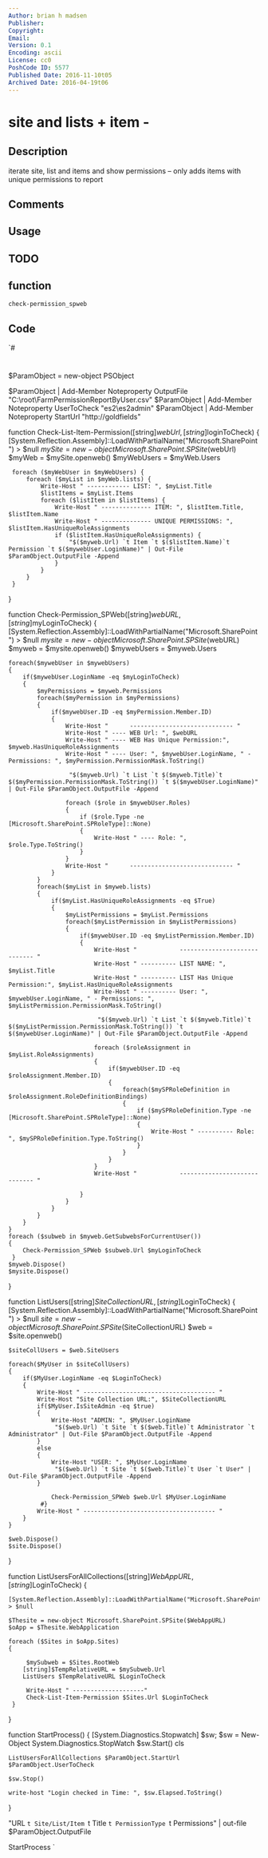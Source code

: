 ```yaml
---
Author: brian h madsen
Publisher: 
Copyright: 
Email: 
Version: 0.1
Encoding: ascii
License: cc0
PoshCode ID: 5577
Published Date: 2016-11-10t05
Archived Date: 2016-04-19t06
---
```


# site and lists + item - 

## Description

iterate site, list and items and show permissions – only adds items with unique permissions to report

## Comments



## Usage



## TODO



## function

`check-permission_spweb`

## Code

`#
 #
 $ParamObject = new-object PSObject
 
 $ParamObject | Add-Member Noteproperty OutputFile "C:\root\FarmPermissionReportByUser.csv"
 $ParamObject | Add-Member Noteproperty UserToCheck "es2\es2admin"
 $ParamObject | Add-Member Noteproperty StartUrl "http://goldfields"
 
 function Check-List-Item-Permission([string]$webUrl, [string]$loginToCheck) {
     [System.Reflection.Assembly]::LoadWithPartialName("Microsoft.SharePoint") > $null
     $mySite = new-object Microsoft.SharePoint.SPSite($webUrl)
     $myWeb = $mySite.openweb()
     $myWebUsers = $myWeb.Users
 
     foreach ($myWebUser in $myWebUsers) {        
         foreach ($myList in $myWeb.lists) {
             Write-Host " ------------ LIST: ", $myList.Title
             $listItems = $myList.Items
             foreach ($listItem in $listItems) {
                 Write-Host " -------------- ITEM: ", $listItem.Title, $listItem.Name
                 Write-Host " -------------- UNIQUE PERMISSIONS: ", $listItem.HasUniqueRoleAssignments
                 if ($listItem.HasUniqueRoleAssignments) {
                     "$($myweb.Url) `t Item `t $($listItem.Name)`t Permission `t $($mywebUser.LoginName)" | Out-File $ParamObject.OutputFile -Append
                 }
             }
         }
     }
 
 
 
 }
 
 function Check-Permission_SPWeb([string]$webURL, [string]$myLoginToCheck)
 {
 	[System.Reflection.Assembly]::LoadWithPartialName("Microsoft.SharePoint") > $null
 	$mysite = new-object Microsoft.SharePoint.SPSite($webURL)
 	$myweb = $mysite.openweb()
 	$mywebUsers = $myweb.Users
 
 	foreach($mywebUser in $mywebUsers)
 	{
 		if($mywebUser.LoginName -eq $myLoginToCheck)
 		{
 			$myPermissions = $myweb.Permissions
 			foreach($myPermission in $myPermissions)
 			{
 				if($mywebUser.ID -eq $myPermission.Member.ID)
 				{
 					Write-Host "      ----------------------------- "
 					Write-Host " ---- WEB Url: ", $webURL
 					Write-Host " ---- WEB Has Unique Permission:", $myweb.HasUniqueRoleAssignments
 					Write-Host " ---- User: ", $mywebUser.LoginName, " - Permissions: ", $myPermission.PermissionMask.ToString()
 
                     "$($myweb.Url) `t List `t $($myweb.Title)`t $($myPermission.PermissionMask.ToString()) `t $($mywebUser.LoginName)" | Out-File $ParamObject.OutputFile -Append
 
 					foreach ($role in $mywebUser.Roles)
 					{
 						if ($role.Type -ne [Microsoft.SharePoint.SPRoleType]::None)
 						{
 							Write-Host " ---- Role: ", $role.Type.ToString()
 						}
 					}
 					Write-Host "      ----------------------------- "
 				}
 			}
 			foreach($myList in $myweb.lists)
 			{
 				if($myList.HasUniqueRoleAssignments -eq $True)
 				{
 					$myListPermissions = $myList.Permissions
 					foreach($myListPermission in $myListPermissions)
 					{
 						if($mywebUser.ID -eq $myListPermission.Member.ID)
 						{
 							Write-Host "            ----------------------------- "
 							Write-Host " ---------- LIST NAME: ", $myList.Title
 							Write-Host " ---------- LIST Has Unique Permission:", $myList.HasUniqueRoleAssignments
 							Write-Host " ---------- User: ", $mywebUser.LoginName, " - Permissions: ", $myListPermission.PermissionMask.ToString()
 
                             "$($myweb.Url) `t List `t $($myweb.Title)`t $($myListPermission.PermissionMask.ToString()) `t $($mywebUser.LoginName)" | Out-File $ParamObject.OutputFile -Append
 
 							foreach ($roleAssignment in $myList.RoleAssignments)
 							{
 								if($mywebUser.ID -eq $roleAssignment.Member.ID)
 								{
 									foreach($mySPRoleDefinition in $roleAssignment.RoleDefinitionBindings)
 									{
 										if ($mySPRoleDefinition.Type -ne [Microsoft.SharePoint.SPRoleType]::None)
 										{
 											Write-Host " ---------- Role: ", $mySPRoleDefinition.Type.ToString()
 										}
 									}
 								}
 							}
 							Write-Host "            ----------------------------- "
                             
 						}
 					}
 				}
 			}
 		}
 	}
 	foreach ($subweb in $myweb.GetSubwebsForCurrentUser())
 	{
 		Check-Permission_SPWeb $subweb.Url $myLoginToCheck
     }
 	$myweb.Dispose()
 	$mysite.Dispose()
 }
 
 
 
 function ListUsers([string]$SiteCollectionURL, [string]$LoginToCheck)
 {
 	[System.Reflection.Assembly]::LoadWithPartialName("Microsoft.SharePoint") > $null
 	$site = new-object Microsoft.SharePoint.SPSite($SiteCollectionURL)
 	$web = $site.openweb()
 
 	$siteCollUsers = $web.SiteUsers
 
 	foreach($MyUser in $siteCollUsers)
 	{
 		if($MyUser.LoginName -eq $LoginToCheck)
 		{
 			Write-Host " ------------------------------------- "
 			Write-Host "Site Collection URL:", $SiteCollectionURL
 			if($MyUser.IsSiteAdmin -eq $true)
 			{
 				Write-Host "ADMIN: ", $MyUser.LoginName
                 "$($web.Url) `t Site `t $($web.Title)`t Administrator `t Administrator" | Out-File $ParamObject.OutputFile -Append
 			}
 			else
 			{
 				Write-Host "USER: ", $MyUser.LoginName
                 "$($web.Url) `t Site `t $($web.Title)`t User `t User" | Out-File $ParamObject.OutputFile -Append
 			}
             
 			    Check-Permission_SPWeb $web.Url $MyUser.LoginName
             #}
 			Write-Host " ------------------------------------- "
 		}
 	}
 	
 	$web.Dispose()
 	$site.Dispose()
 }
 
 function ListUsersForAllCollections([string]$WebAppURL, [string]$LoginToCheck)
 {
 
 	[System.Reflection.Assembly]::LoadWithPartialName("Microsoft.SharePoint") > $null
 
 	$Thesite = new-object Microsoft.SharePoint.SPSite($WebAppURL)
 	$oApp = $Thesite.WebApplication
 
 	foreach ($Sites in $oApp.Sites)
 	{
 		
         $mySubweb = $Sites.RootWeb
 		[string]$TempRelativeURL = $mySubweb.Url
 		ListUsers $TempRelativeURL $LoginToCheck
 
         Write-Host " --------------------"
         Check-List-Item-Permission $Sites.Url $LoginToCheck
     }
 }
 
 function StartProcess()
 {
 	[System.Diagnostics.Stopwatch] $sw;
 	$sw = New-Object System.Diagnostics.StopWatch
 	$sw.Start()
 	cls
 	
 	ListUsersForAllCollections $ParamObject.StartUrl $ParamObject.UserToCheck
 
 	$sw.Stop()
 
 	write-host "Login checked in Time: ", $sw.Elapsed.ToString()
 }
 
 "URL `t Site/List/Item `t Title `t PermissionType `t Permissions" | out-file $ParamObject.OutputFile
 
 
 
 StartProcess
`

